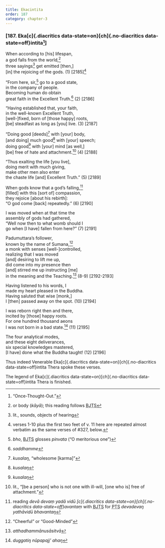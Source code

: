 ```yaml
---
title: Ekacintita
order: 187
category: chapter-3
---
```


### \[187. Eka[c]{.diacritics data-state=on}[ch]{.no-diacritics data-state=off}intita[^1]\]

When according to \[his\] lifespan,  
a god falls from the world,[^2]  
three sayings[^3] get emitted \[then,\]  
\[in\] the rejoicing of the gods. (1) \[2185\][^4]

“From here, sir,[^5] go to a good state,  
in the company of people.  
Becoming human do obtain  
great faith in the Excellent Truth.[^6] (2) \[2186\]

“Having established that, your faith,  
in the well-known Excellent Truth,  
\[well-\]fixed, born of \[those happy\] roots,  
\[be\] steadfast as long as \[you\] live. (3) \[2187\]

“Doing good \[deeds\][^7] with \[your\] body,  
\[and doing\] much good[^8] with \[your\] speech;  
doing good[^9] with \[your\] mind \[as well,\]  
\[be\] free of hate and attachment.[^10] (4) \[2188\]

“Thus exalting the life \[you live\],  
doing merit with much giving,  
make other men also enter  
the chaste life \[and\] Excellent Truth.” (5) \[2189\]

When gods know that a god’s falling,[^11]  
\[filled\] with this \[sort of\] compassion,  
they rejoice \[about his rebirth\]:  
“O god come \[back\] repeatedly.” (6) \[2190\]

I was moved when at that time the  
assembly of gods had gathered,  
“Well now then to what womb should I  
go when \[I have\] fallen from here?” (7) \[2191\]

Padumuttara’s follower,  
known by the name of Sumana,[^12]  
a monk with senses \[well-\]controlled,  
realizing that I was moved  
\[and\] desiring to lift me up,  
did come into my presence then  
\[and\] stirred me up instructing \[me\]  
in the meaning and the Teaching.[^13] (8-9) \[2192-2193\]

Having listened to his words, I  
made my heart pleased in the Buddha.  
Having saluted that wise \[monk,\]  
I \[then\] passed away on the spot. (10) \[2194\]

I was reborn right then and there,  
incited by \[those\] happy roots.  
For one hundred thousand aeons  
I was not born in a bad state.[^14] (11) \[2195\]

The four analytical modes,  
and these eight deliverances,  
six special knowledges mastered,  
\[I have\] done what the Buddha taught! (12) \[2196\]

Thus indeed Venerable Eka[c]{.diacritics data-state=on}[ch]{.no-diacritics data-state=off}intita Thera spoke these verses.

The legend of Eka[c]{.diacritics data-state=on}[ch]{.no-diacritics data-state=off}intita Thera is finished.

[^1]: “Once-Thought-Out.”

[^2]: or body (*kāyā*); this reading follows <abbr title="Buddha Jayanthi Tripitaka Series">BJTS</abbr>

[^3]: lit., sounds, objects of hearing

[^4]: verses 1-10 plus the first two feet of v. 11 here are repeated almost verbatim as the same verses of \#327, below.

[^5]: *bho*, <abbr title="Buddha Jayanthi Tripitaka Series">BJTS</abbr> glosses *pinvata* (“O meritorious one”)

[^6]: *saddhamme*

[^7]: *kusalaŋ*, “wholesome \[karma\]”

[^8]: *kusalaŋ*

[^9]: *kusalaŋ*

[^10]: lit., “\[be a person\] who is not one with ill-will, \[one who is\] free of attachment.”

[^11]: reading *devā devaṃ yadā vidū [c]{.diacritics data-state=on}[ch]{.no-diacritics data-state=off}avantaṃ* with <abbr title="Buddha Jayanthi Tripitaka Series">BJTS</abbr> for <abbr title="Pali Text Society">PTS</abbr> *devadevaŋ yathāvidū bhavantaŋ*

[^12]: “Cheerful” or “Good-Minded”

[^13]: *atthadhammānusāsitvā*

[^14]: *duggatiŋ nûpapajj’ ahaŋ*
